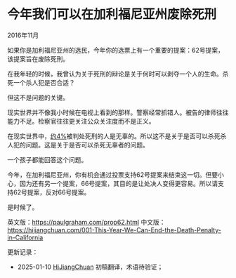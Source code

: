 



# 今年我们可以在加利福尼亚州废除死刑

2016年11月

如果你是加利福尼亚州的选民，今年你的选票上有一个重要的提案：62号提案，该提案旨在废除死刑。

在我年轻的时候，我曾认为关于死刑的辩论是关于何时可以剥夺一个人的生命。杀死一个杀人犯是否合适？

但这不是问题的关键。

现实世界并不像我小时候在电视上看到的那样。警察经常抓错人。被告的律师往往能力不足。检察官往往更关注公众关注度而不是正义。

在现实世界中，[约4%](http://time.com/79572/more-innocent-people-on-death-row-than-estimated-study/)被判处死刑的人是无辜的。所以这不是关于是否可以杀死杀人犯的问题。这是关于是否可以杀死无辜者的问题。

一个孩子都能回答这个问题。

今年，在加利福尼亚州，你有机会通过投票支持62号提案来结束这一切。但要小心，因为还有另一个提案，66号提案，其目的是让处决人变得更容易。所以请支持62号提案，反对66号提案。

是时候了。

英文版：https://paulgraham.com/prop62.html
中文版：https://hijiangchuan.com/001-This-Year-We-Can-End-the-Death-Penalty-in-California


更新记录：
- 2025-01-10 [HiJiangChuan](https://hijiangchuan.com) 初稿翻译，术语待验证；
